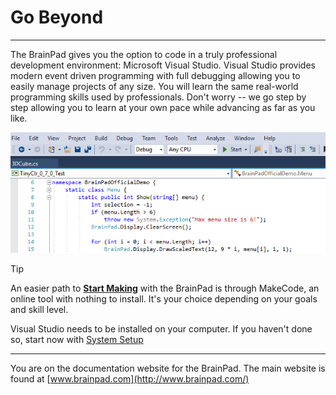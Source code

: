# Go Beyond
---
The BrainPad gives you the option to code in a truly professional development environment: Microsoft Visual Studio. Visual Studio provides modern event driven programming with full debugging allowing you to easily manage projects of any size. You will learn the same real-world programming skills used by professionals. Don't worry -- we go step by step allowing you to learn at your own pace while advancing as far as you like. 

![VB sample code](images/visual-studio-screen.png)

> [!Tip]
> An easier path to [**Start Making**](../start-making/intro.md) with the BrainPad is through MakeCode, an online tool with nothing to install. It's your choice depending on your goals and skill level.

Visual Studio needs to be installed on your computer. If you haven't done so, start now with [System Setup](system-setup.md)

---
You are on the documentation website for the BrainPad. The main website is found at [www.brainpad.com](http://www.brainpad.com/)
